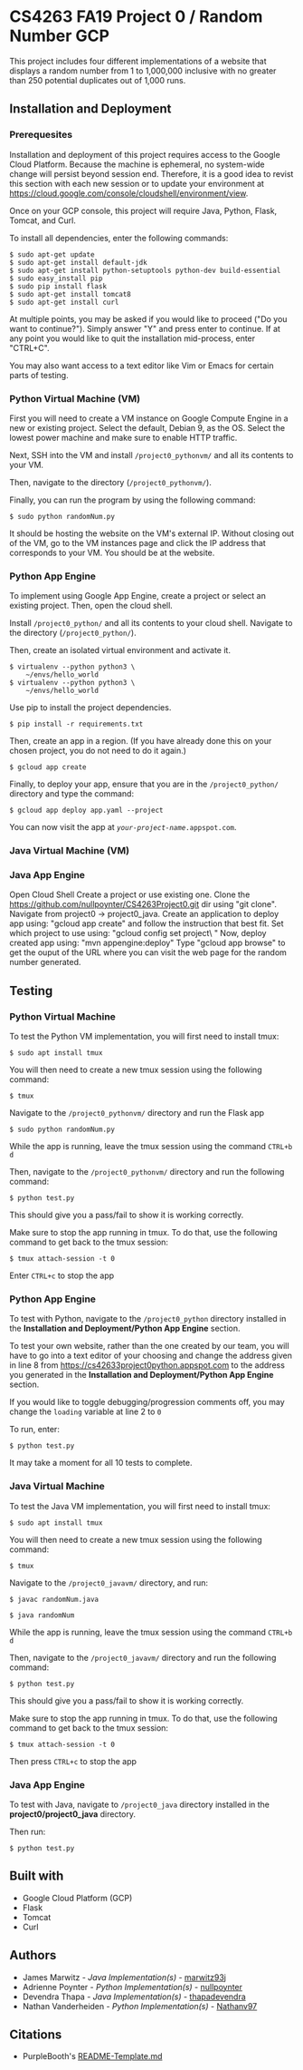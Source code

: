 # CS4263 FA19 Project 0 / Random Number GCP

This project includes four different implementations of a website that displays a random number from 1 to 1,000,000 inclusive with no greater than 250 potential duplicates out of 1,000 runs.

## Installation and Deployment

### Prerequesites

Installation and deployment of this project requires access to the Google Cloud Platform. Because the machine is ephemeral, no system-wide change will persist beyond session end. Therefore, it is a good idea to revist this section with each new session or to update your environment at https://cloud.google.com/console/cloudshell/environment/view.

Once on your GCP console, this project will require Java, Python, Flask, Tomcat, and Curl.

To install all dependencies, enter the following commands:

```
$ sudo apt-get update
$ sudo apt-get install default-jdk
$ sudo apt-get install python-setuptools python-dev build-essential
$ sudo easy_install pip
$ sudo pip install flask
$ sudo apt-get install tomcat8
$ sudo apt-get install curl
```

At multiple points, you may be asked if you would like to proceed ("Do you want to continue?"). Simply answer "Y" and press enter to continue. If at any point you would like to quit the installation mid-process, enter "CTRL+C".

You may also want access to a text editor like Vim or Emacs for certain parts of testing.

### Python Virtual Machine (VM)

First you will need to create a VM instance on Google Compute Engine in a new or existing project. Select the default, Debian 9, as the OS. Select the lowest power machine and make sure to enable HTTP traffic.

Next, SSH into the VM and install <code>/project0_pythonvm/</code> and all its contents to your VM. 

Then, navigate to the directory (<code>/project0_pythonvm/</code>).

Finally, you can run the program by using the following command:

```
$ sudo python randomNum.py
```

It should be hosting the website on the VM's external IP. Without closing out of the VM, go to the VM instances page and click the IP address that corresponds to your VM. You should be at the website.

### Python App Engine

To implement using Google App Engine, create a project or select an existing project. Then, open the cloud shell.

Install <code>/project0_python/</code> and all its contents to your cloud shell. Navigate to the directory (<code>/project0_python/</code>).

Then, create an isolated virtual environment and activate it.

```
$ virtualenv --python python3 \
    ~/envs/hello_world
$ virtualenv --python python3 \
    ~/envs/hello_world
```

Use pip to install the project dependencies.

```
$ pip install -r requirements.txt
```

Then, create an app in a region. (If you have already done this on your chosen project, you do not need to do it again.)

```
$ gcloud app create
```

Finally, to deploy your app, ensure that you are in the <code>/project0_python/</code> directory and type the command:


```
$ gcloud app deploy app.yaml --project
```

You can now visit the app at <code><i>your-project-name</i>.appspot.com</code>.

### Java Virtual Machine (VM)

### Java App Engine

 Open Cloud Shell
 Create a project or use existing one.
 Clone the https://github.com/nullpoynter/CS4263Project0.git dir using "git clone".
 Navigate from project0 -> project0_java.
 Create an application to deploy app using: "gcloud app create" and follow the instruction that best fit.
 Set which project to use using: "gcloud config set project\ <prj name>"
 Now, deploy created app using: "mvn appengine:deploy"
 Type "gcloud app browse" to get the ouput of the URL where you can visit the web page for the random number generated.
    
    
## Testing

### Python Virtual Machine

To test the Python VM implementation, you will first need to install tmux:

```
$ sudo apt install tmux
```

You will then need to create a new tmux session using the following command:

```
$ tmux
```

Navigate to the <code>/project0_pythonvm/</code> directory and run the Flask app

```
$ sudo python randomNum.py
```

While the app is running, leave the tmux session using the command <code>CTRL+b d</code>

Then, navigate to the <code>/project0_pythonvm/</code> directory and run the following command:

```
$ python test.py
```

This should give you a pass/fail to show it is working correctly.

Make sure to stop the app running in tmux. To do that, use the following command to get back to the tmux session:

```
$ tmux attach-session -t 0
```

Enter <code>CTRL+c</code> to stop the app

### Python App Engine

To test with Python, navigate to the <code>/project0_python</code> directory installed in the <b>Installation and Deployment/Python App Engine</b> section. 

To test your own website, rather than the one created by our team, you will have to go into a text editor of your choosing and change the address given in line 8 from https://cs42633project0python.appspot.com to the address you generated in the <b>Installation and Deployment/Python App Engine</b> section.

If you would like to toggle debugging/progression comments off, you may change the <code>loading</code> variable at line 2 to <code>0</code>

To run, enter:

```
$ python test.py
```

It may take a moment for all 10 tests to complete.

### Java Virtual Machine

To test the Java VM implementation, you will first need to install tmux:

```
$ sudo apt install tmux
```
You will then need to create a new tmux session using the following command:

```
$ tmux
```

Navigate to the <code>/project0_javavm/</code> directory, and run:

```
$ javac randomNum.java

$ java randomNum
```

While the app is running, leave the tmux session using the command <code>CTRL+b d</code>

Then, navigate to the <code>/project0_javavm/</code> directory and run the following command:

```
$ python test.py
```

This should give you a pass/fail to show it is working correctly.

Make sure to stop the app running in tmux. To do that, use the following command to get back to the tmux session:

```
$ tmux attach-session -t 0
```

Then press <code>CTRL+c</code> to stop the app

### Java App Engine

To test with Java, navigate to <code>/project0_java</code> directory installed in the <b>project0/project0_java</b> directory.

Then run:

```
$ python test.py
```

## Built with

* Google Cloud Platform (GCP)
* Flask
* Tomcat
* Curl

## Authors

* James Marwitz - <i>Java Implementation(s)</i> - <a href="https://github.com/marwitz93j">marwitz93j</a>
* Adrienne Poynter - <i>Python Implementation(s)</i> - <a href="https://github.com/nullpoynter">nullpoynter</a>
* Devendra Thapa - <i>Java Implementation(s)</i> - <a href="https://github.com/thapadevendra">thapadevendra</a>
* Nathan Vanderheiden - <i>Python Implementation(s)</i> - <a href="https://github.com/Nathanv97">Nathanv97</a>

## Citations

* PurpleBooth's <a href="https://gist.github.com/PurpleBooth/109311bb0361f32d87a2">README-Template.md</a>
